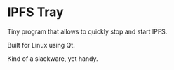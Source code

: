 # IPFS Tray

Tiny program that allows to quickly stop and start IPFS.

Built for Linux using Qt.

Kind of a slackware, yet handy.
